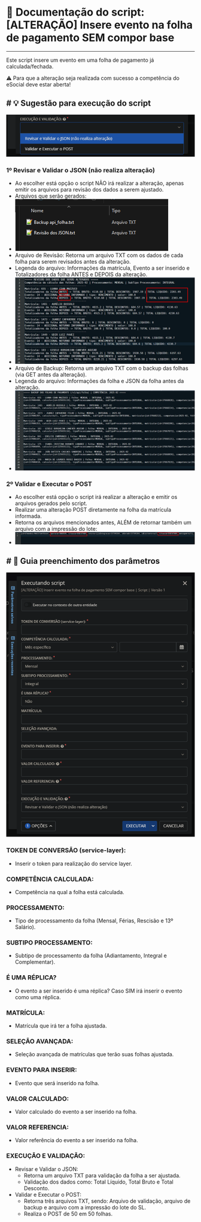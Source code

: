 ﻿# 📌 Documentação do script: [ALTERAÇÃO] Insere evento na folha de pagamento SEM compor base
---
Este script insere um evento em uma folha de pagamento já calculada/fechada.

⚠️ Para que a alteração seja realizada com sucesso a competência do eSocial deve estar aberta!

﻿# 💡 Sugestão para execução do script
---
![Parâmetros](../../SCRIPTS/screenshots/Screenshot_2.png)
### 1º Revisar e Validar o JSON (não realiza alteração)
- Ao escolher está opção o script NÃO irá realizar a alteração, apenas emitir os arquivos para revisão dos dados a serem ajustado.
- Arquivos que serão gerados:
- ![Arquivo revisão](../../SCRIPTS/screenshots/Screenshot_3.png)
- Arquivo de Revisão: Retorna um arquivo TXT com os dados de cada folha para serem revisados antes da alteração.
- Legenda do arquivo: Informações da matrícula, Evento a ser inserido e Totalizadores da folha ANTES e DEPOIS da alteração.
- ![Arquivo revisão](../../SCRIPTS/screenshots/Screenshot_4.png)
- Arquivo de Backup: Retorna um arquivo TXT com o backup das folhas (via GET antes da alteração).
- Legenda do arquivo: Informações da folha e JSON da folha antes da alteração. 
- ![Arquivo backup](../../SCRIPTS/screenshots/Screenshot_5.png)
  
### 2º Validar e Executar o POST
- Ao escolher está opção o script irá realizar a alteração e emitir os arquivos gerados pelo script.
- Realizar uma alteração POST diretamente na folha da matrícula informada.
- Retorna os arquivos mencionados antes, ALÉM de retornar também um arquivo com a impressão do lote:
- ![Arquivo lote](../../SCRIPTS/screenshots/Screenshot_6.png)

﻿# 📑 Guia preenchimento dos parâmetros
---
![Parâmetros](../../SCRIPTS/screenshots/Screenshot_1.png)
### TOKEN DE CONVERSÃO (service-layer):
- Inserir o token para realização do service layer.
### COMPETÊNCIA CALCULADA:
- Competência na qual a folha está calculada.
### PROCESSAMENTO:
- Tipo de processamento da folha (Mensal, Férias, Rescisão e 13º Salário).
### SUBTIPO PROCESSAMENTO:
- Subtipo de processamento da folha (Adiantamento, Integral e Complementar).
### É UMA RÉPLICA?
- O evento a ser inserido é uma réplica? Caso SIM irá inserir o evento como uma réplica.
### MATRÍCULA:
- Matrícula que irá ter a folha ajustada.
### SELEÇÃO AVANÇADA:
- Seleção avançada de matrículas que terão suas folhas ajustada.
### EVENTO PARA INSERIR:
- Evento que será inserido na folha.
### VALOR CALCULADO:
- Valor calculado do evento a ser inserido na folha.
### VALOR REFERENCIA:
- Valor referência do evento a ser inserido na folha.
### EXECUÇÃO E VALIDAÇÃO:
- Revisar e Validar o JSON:
  - Retorna um arquivo TXT para validação da folha a ser ajustada.
  - Validação dos dados como: Total Líquido, Total Bruto e Total Desconto.
- Validar e Executar o POST:
  - Retorna três arquivos TXT, sendo: Arquivo de validação, arquivo de backup e arquivo com a impressão do lote do SL.
  - Realiza o POST de 50 em 50 folhas. 
